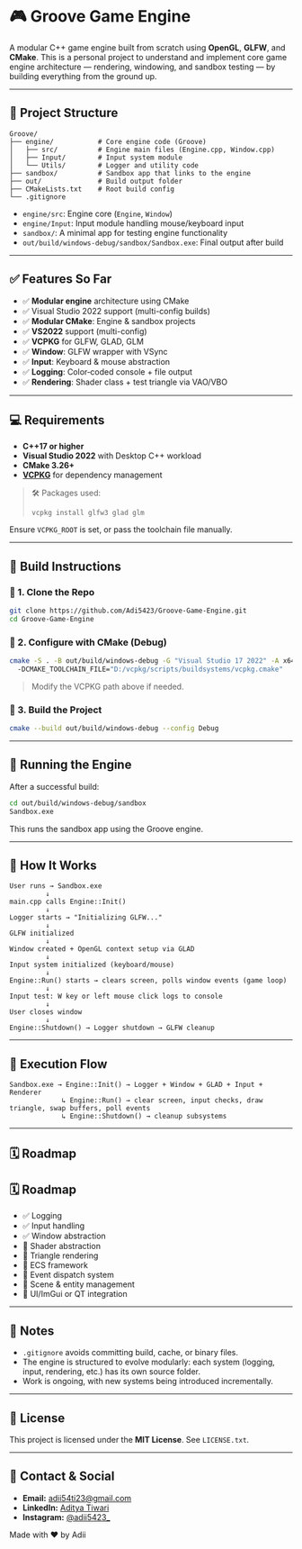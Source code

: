 ﻿# 🎮 Groove Game Engine

A modular C++ game engine built from scratch using **OpenGL**, **GLFW**, and **CMake**. This is a personal project to understand and implement core game engine architecture — rendering, windowing, and sandbox testing — by building everything from the ground up.

---

## 🚧 Project Structure

```
Groove/
├── engine/           # Core engine code (Groove)
│   ├── src/          # Engine main files (Engine.cpp, Window.cpp)
│   ├── Input/        # Input system module
│   └── Utils/        # Logger and utility code
├── sandbox/          # Sandbox app that links to the engine
├── out/              # Build output folder
├── CMakeLists.txt    # Root build config
└── .gitignore
```

* `engine/src`: Engine core (`Engine`, `Window`)
* `engine/Input`: Input module handling mouse/keyboard input
* `sandbox/`: A minimal app for testing engine functionality
* `out/build/windows-debug/sandbox/Sandbox.exe`: Final output after build

---

## ✅ Features So Far

* ✅ **Modular engine** architecture using CMake
* ✅ Visual Studio 2022 support (multi-config builds)
* ✅ **Modular CMake**: Engine & sandbox projects
* ✅ **VS2022** support (multi-config)
* ✅ **VCPKG** for GLFW, GLAD, GLM
* ✅ **Window**: GLFW wrapper with VSync
* ✅ **Input**: Keyboard & mouse abstraction
* ✅ **Logging**: Color‑coded console + file output
* ✅ **Rendering**: Shader class + test triangle via VAO/VBO

---

## 💻 Requirements

* **C++17 or higher**
* **Visual Studio 2022** with Desktop C++ workload
* **CMake 3.26+**
* **[VCPKG](https://github.com/microsoft/vcpkg)** for dependency management

> 🛠️ Packages used:
>
> ```
> vcpkg install glfw3 glad glm
> ```

Ensure `VCPKG_ROOT` is set, or pass the toolchain file manually.

---

## 💠 Build Instructions

### 🔹 1. Clone the Repo

```bash
git clone https://github.com/Adi5423/Groove-Game-Engine.git
cd Groove-Game-Engine
```

### 🔹 2. Configure with CMake (Debug)

```bash
cmake -S . -B out/build/windows-debug -G "Visual Studio 17 2022" -A x64 ^
  -DCMAKE_TOOLCHAIN_FILE="D:/vcpkg/scripts/buildsystems/vcpkg.cmake"
```

> Modify the VCPKG path above if needed.

### 🔹 3. Build the Project

```bash
cmake --build out/build/windows-debug --config Debug
```

---

## 🧪 Running the Engine

After a successful build:

```bash
cd out/build/windows-debug/sandbox
Sandbox.exe
```

This runs the sandbox app using the Groove engine.

---

## 🔄 How It Works

```
User runs → Sandbox.exe
         ↓
main.cpp calls Engine::Init()
         ↓
Logger starts → "Initializing GLFW..."
         ↓
GLFW initialized
         ↓
Window created + OpenGL context setup via GLAD
         ↓
Input system initialized (keyboard/mouse)
         ↓
Engine::Run() starts → clears screen, polls window events (game loop)
         ↓
Input test: W key or left mouse click logs to console
         ↓
User closes window
         ↓
Engine::Shutdown() → Logger shutdown → GLFW cleanup
```

---

## 🔁 Execution Flow

```
Sandbox.exe → Engine::Init() → Logger + Window + GLAD + Input + Renderer
             ↳ Engine::Run() → clear screen, input checks, draw triangle, swap buffers, poll events
             ↳ Engine::Shutdown() → cleanup subsystems
```


---

## 🗓️ Roadmap

## 🗓️ Roadmap

* ✅ Logging
* ✅ Input handling
* ✅ Window abstraction
* 🔲 Shader abstraction
* 🔲 Triangle rendering
* 🔲 ECS framework
* 🔲 Event dispatch system
* 🔲 Scene & entity management
* 🔲 UI/ImGui or QT integration

---

## 📌 Notes

* `.gitignore` avoids committing build, cache, or binary files.
* The engine is structured to evolve modularly: each system (logging, input, rendering, etc.) has its own source folder.
* Work is ongoing, with new systems being introduced incrementally.

---

## 📜 License

This project is licensed under the **MIT License**. See `LICENSE.txt`.

---

## 📌 Contact & Social

* **Email:** [adii54ti23@gmail.com](mailto:adii54ti23@gmail.com)
* **LinkedIn:** [Aditya Tiwari](https://www.linkedin.com/in/aditya-tiwari-141731329/)
* **Instagram:** [@adii5423\_](https://www.instagram.com/adii5423_)

Made with ❤️ by Adii
